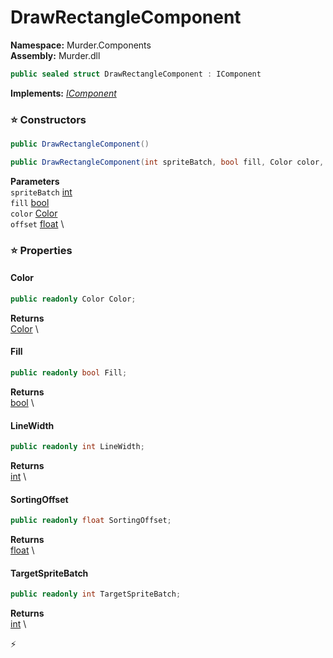 # DrawRectangleComponent

**Namespace:** Murder.Components \
**Assembly:** Murder.dll

```csharp
public sealed struct DrawRectangleComponent : IComponent
```

**Implements:** _[IComponent](../../Bang/Components/IComponent.html)_

### ⭐ Constructors
```csharp
public DrawRectangleComponent()
```

```csharp
public DrawRectangleComponent(int spriteBatch, bool fill, Color color, float offset)
```

**Parameters** \
`spriteBatch` [int](https://learn.microsoft.com/en-us/dotnet/api/System.Int32?view=net-7.0) \
`fill` [bool](https://learn.microsoft.com/en-us/dotnet/api/System.Boolean?view=net-7.0) \
`color` [Color](../../Murder/Core/Graphics/Color.html) \
`offset` [float](https://learn.microsoft.com/en-us/dotnet/api/System.Single?view=net-7.0) \

### ⭐ Properties
#### Color
```csharp
public readonly Color Color;
```

**Returns** \
[Color](../../Murder/Core/Graphics/Color.html) \
#### Fill
```csharp
public readonly bool Fill;
```

**Returns** \
[bool](https://learn.microsoft.com/en-us/dotnet/api/System.Boolean?view=net-7.0) \
#### LineWidth
```csharp
public readonly int LineWidth;
```

**Returns** \
[int](https://learn.microsoft.com/en-us/dotnet/api/System.Int32?view=net-7.0) \
#### SortingOffset
```csharp
public readonly float SortingOffset;
```

**Returns** \
[float](https://learn.microsoft.com/en-us/dotnet/api/System.Single?view=net-7.0) \
#### TargetSpriteBatch
```csharp
public readonly int TargetSpriteBatch;
```

**Returns** \
[int](https://learn.microsoft.com/en-us/dotnet/api/System.Int32?view=net-7.0) \


⚡
